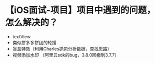 # 【iOS面试-项目】项目中遇到的问题，怎么解决的？

- textView
- 类似拼多多拼团的轮播
- 盲盒特效（利用Charles抓包分析数据，查找思路）
- 视频添加水印 （阿里云sdk的bug，3.8.0回撤到3.7.7）